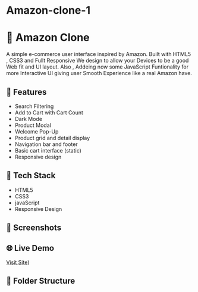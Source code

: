 # Amazon-clone-1
# 🛒 Amazon Clone

A simple e-commerce user interface inspired by Amazon. Built with HTML5 , CSS3 and Fullt Responsive We design to allow your Devices to be a good Web fit and UI layout.
Also , Addeing now  some JavaScript Funtionality for more Interactive UI giving user Smooth Experience like a real Amazon have.

## 🚀 Features
- Search Filtering
- Add to Cart with Cart Count
- Dark Mode
- Product Modal
- Welcome Pop-Up
- Product grid and detail display
- Navigation bar and footer
- Basic cart interface (static)
- Responsive design

## 🧰 Tech Stack
- HTML5
- CSS3
- javaScript
- Responsive Design

## 📸 Screenshots
<!-- Add screenshots once available -->
<!-- ![Home](./screenshots/home.png) -->

## 🌐 Live Demo
[Visit Site](https://amazon-clone-1-black-six.vercel.app))

## 📁 Folder Structure

